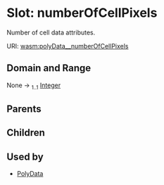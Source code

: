 
# Slot: numberOfCellPixels

Number of cell data attributes.

URI: [wasm:polyData__numberOfCellPixels](https://w3id.org/itk/wasmpolyData__numberOfCellPixels)


## Domain and Range

None &#8594;  <sub>1..1</sub> [Integer](types/Integer.md)

## Parents


## Children


## Used by

 * [PolyData](PolyData.md)
